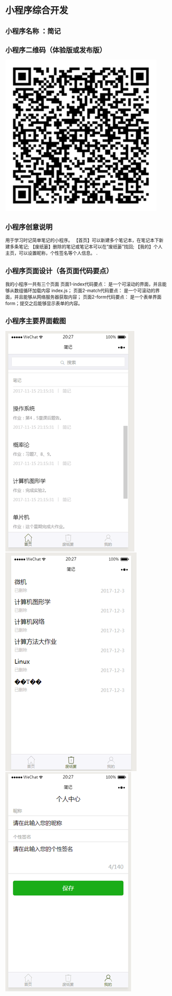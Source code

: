 # 小程序综合开发
## 小程序名称 ：简记

## 小程序二维码（体验版或发布版）
![image](https://github.com/Zein-36/picture/blob/master/36/%E4%BA%8C%E7%BB%B4%E7%A0%81%20.jpg?raw=true)

## 小程序创意说明
用于学习时记简单笔记的小程序。
【首页】可以新建多个笔记本，在笔记本下新建多条笔记;
【废纸篓】删除的笔记或笔记本可以在“废纸篓”找回;
【我的】个人主页，可以设置昵称，个性签名等个人信息。
.
## 小程序页面设计（各页面代码要点）
我的小程序一共有三个页面
页面1-index代码要点：
  是一个可滚动的界面，并且能够从数组循环加载内容 index.js；
页面2-match代码要点：
  是一个可滚动的界面，并且能够从网络服务器获取内容；
页面2-form代码要点：
  是一个表单界面 form；提交之后能够显示表单的内容。

## 小程序主要界面截图
![image](https://github.com/Zein-36/picture/blob/master/36/1.png?raw=true)
![image](https://github.com/Zein-36/picture/blob/master/36/2.png?raw=true)
![image](https://github.com/Zein-36/picture/blob/master/36/3.png?raw=true)

